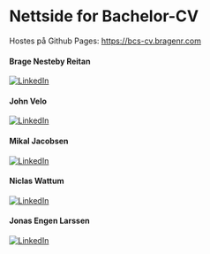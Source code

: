 # Nettside for Bachelor-CV
Hostes på Github Pages: https://bcs-cv.bragenr.com

#### Brage Nesteby Reitan
<a href="https://www.linkedin.com/in/bragenr/">![LinkedIn](https://img.shields.io/badge/LinkedIn-0077B5?style=for-the-badge&logo=linkedin&logoColor=white)</a>

#### John Velo
<a href="https://www.linkedin.com/in/johnvelo7/">![LinkedIn](https://img.shields.io/badge/LinkedIn-0077B5?style=for-the-badge&logo=linkedin&logoColor=white)</a>

#### Mikal Jacobsen
<a href="https://www.linkedin.com/in/mikal-jacobsen-49903224a/">![LinkedIn](https://img.shields.io/badge/LinkedIn-0077B5?style=for-the-badge&logo=linkedin&logoColor=white)</a>

#### Niclas Wattum
<a href="https://www.linkedin.com/in/niclas-wattum/">![LinkedIn](https://img.shields.io/badge/LinkedIn-0077B5?style=for-the-badge&logo=linkedin&logoColor=white)</a>

#### Jonas Engen Larssen
<a href="https://www.linkedin.com/in/jonas-larsen-666023150/">![LinkedIn](https://img.shields.io/badge/LinkedIn-0077B5?style=for-the-badge&logo=linkedin&logoColor=white)</a>
